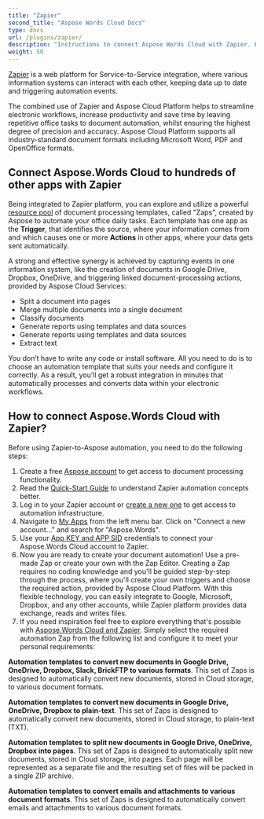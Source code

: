 ```yaml
---
title: "Zapier"
second_title: "Aspose Words Cloud Docs"
type: docs
url: /plugins/zapier/
description: "Instructions to connect Aspose Words Cloud with Zapier. Easily save hours of work with Zapier-to-Aspose document automation."
weight: 50
---
```


[Zapier](https://zapier.com/apps/asposewords/integrations) is a web platform for Service-to-Service integration, where various information systems can interact with each other, keeping data up to date and triggering automation events.

The combined use of  Zapier and Aspose Cloud Platform helps to streamline electronic workflows, increase productivity and save time by leaving repetitive office tasks to document automation, whilst ensuring the highest degree of precision and accuracy. Aspose Cloud Platform supports all industry-standard document formats including Microsoft Word, PDF and OpenOffice formats.

## Connect Aspose.Words Cloud to hundreds of other apps with Zapier

Being integrated to Zapier platform, you can explore and utilize a powerful [resource pool](https://zapier.com/apps/asposewords/integrations) of document processing templates, called "Zaps", created by Aspose to automate your office daily tasks. Each template has one app as the **Trigger**, that identifies the source, where your information comes from and which causes one or more **Actions** in other apps, where your data gets sent automatically. 

A strong and effective synergy is achieved by capturing events in one information system, like the creation of documents in Google Drive, Dropbox, OneDrive, and triggering linked document-processing actions, provided by Aspose Cloud Services:

- Split a document into pages
- Merge multiple documents into a single document
- Classify documents
- Generate reports using templates and data sources
- Generate reports using templates and data sources
- Extract text

You don’t have to write any code or install software. All you need to do is to choose an automation template that suits your needs and configure it correctly. As a result, you’ll get a robust integration in minutes that automatically processes and converts data within your electronic workflows.

## How to connect Aspose.Words Cloud with Zapier?

Before using Zapier-to-Aspose automation, you need to do the following steps:
1. Create a free [Aspose account](https://dashboard.aspose.cloud/#/) to get access to document processing functionality.
2. Read the [Quick-Start Guide](https://zapier.com/learn/zapier-quick-start-guide/) to understand Zapier automation concepts better.
3. Log in to your Zapier account or [create a new one](https://zapier.com/sign-up/) to get access to automation infrastructure.
4. Navigate to [My Apps](https://zapier.com/app/connections) from the left menu bar. Click on "Connect a new account..." and search for "Aspose.Words".
5. Use your [App KEY and APP SID](https://docs.aspose.cloud/storage/create-new-app-and-get-app-key-and-sid/) credentials to connect your Aspose.Words Cloud account to Zapier.
6. Now you are ready to create your document automation! Use a pre-made Zap or create your own with the Zap Editor. Creating a Zap requires no coding knowledge and you'll be guided step-by-step through the process, where you'll create your own triggers and choose the required action, provided by Aspose Cloud Platform. With this flexible technology, you can easily integrate to Google, Microsoft, Dropbox, and any other accounts, while Zapier platform provides data exchange, reads and writes files.
7. If you need inspiration feel free to explore everything that's possible with [Aspose.Words Cloud and Zapier](https://zapier.com/apps/asposewords/integrations). Simply select the required automation Zap from the following list and configure it to meet your personal requirements:

<script src="https://zapier.com/zapbook/embed/widget.js?services=asposewords&container=true&limit=20,"></script>

**Automation templates to convert new documents in Google Drive, OneDrive, Dropbox, Slack, BrickFTP to various formats**. This set of Zaps is designed to automatically convert new documents, stored in Cloud storage, to various document formats.

**Automation templates to convert new documents in Google Drive, OneDrive, Dropbox to plain-text**. This set of Zaps is designed to automatically convert new documents, stored in Cloud storage, to plain-text (TXT).

**Automation templates to split new documents in Google Drive, OneDrive, Dropbox into pages**. This set of Zaps is designed to automatically split new documents, stored in Cloud storage, into pages. Each page will be represented as a separate file and the resulting set of files will be packed in a single ZIP archive.

**Automation templates to convert emails and attachments to various document formats**. This set of Zaps is designed to automatically convert emails and attachments to various document formats.
